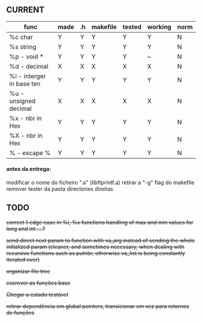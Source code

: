 
## CURRENT


|	func | made | .h | makefile | tested | working | norm |
| --- | --- | --- | --- | --- | --- |---| 
| %c char	| Y | Y | Y | Y | Y | N |
| %s string	| Y | Y | Y | Y | Y | N |
| %p - void * | Y | Y | Y | Y | ~ | N |
| %d - decimal	| X | X | X | X | X | N |
| %i - interger in base ten	| Y | Y | Y | Y | Y | N |
| %u - unsigned decimal	| X | X | X | X | X | N |
| %x - nbr in Hex	| Y | Y | Y | Y | Y | N |
| %X - nbr in Hex	| Y | Y | Y | Y | Y | N |
| % - escape %		| Y | Y | Y | Y | Y | N |

#### antes da entrega: 
modificar o nome do ficheiro ".a"
(libftprintf.a)
retirar a "-g" flag do makefile 
remover tester da pasta
directories direitas


## TODO
~~correct 1 edge case in %i, %x functions handling of max and min values for long and int ....?~~

~~send direct next param to function with va_arg instead of sending the whole initialized param (cleaner, and sometimes necessary, when dealing with recursive functions such as putnbr, otherwise va_list is being constantly iterated over)~~

~~organizar file tree~~

~~escrever as funções base~~

~~Chegar a estado testável~~

~~retirar dependência em global pointers, transicionar em vez para retornos de funções~~
